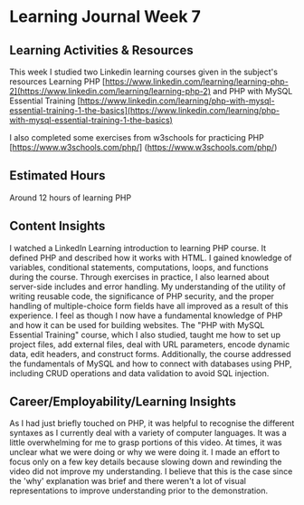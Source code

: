 # Learning Journal Week 7
## Learning Activities & Resources

This week I studied two Linkedin learning courses given in the subject's resources Learning PHP
[https://www.linkedin.com/learning/learning-php-2](https://www.linkedin.com/learning/learning-php-2)
and PHP with MySQL Essential Training 
[https://www.linkedin.com/learning/php-with-mysql-essential-training-1-the-basics](https://www.linkedin.com/learning/php-with-mysql-essential-training-1-the-basics)


I also completed some exercises from w3schools for practicing PHP
[https://www.w3schools.com/php/]  (https://www.w3schools.com/php/)


## Estimated Hours
Around 12 hours of learning PHP
## Content Insights

I watched a LinkedIn Learning introduction to learning PHP course. It defined PHP and described how it works with HTML. I gained knowledge of variables, conditional statements, computations, loops, and functions during the course. Through exercises in practice, I also learned about server-side includes and error handling.  My understanding of the utility of writing reusable code, the significance of PHP security, and the proper handling of multiple-choice form fields have all improved as a result of this experience. I feel as though I now have a fundamental knowledge of PHP and how it can be used for building websites.
The "PHP with MySQL Essential Training" course, which I also studied, taught me how to set up project files, add external files, deal with URL parameters, encode dynamic data, edit headers, and construct forms. Additionally, the course addressed the fundamentals of MySQL and how to connect with databases using PHP, including CRUD operations and data validation to avoid SQL injection.


## Career/Employability/Learning Insights
As I had just briefly touched on PHP, it was helpful to recognise the different syntaxes as I currently deal with a variety of computer languages. It was a little overwhelming for me to grasp portions of this video. At times, it was unclear what we were doing or why we were doing it. I made an effort to focus only on a few key details because slowing down and rewinding the video did not improve my understanding. I believe that this is the case since the 'why' explanation was brief and there weren't a lot of visual representations to improve understanding prior to the demonstration.

